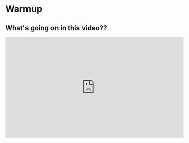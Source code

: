 
# Warmup

## What's going on in this video??
<iframe width="560" height="315" src="https://www.youtube.com/embed/jHS9JGkEOmA?si=Tnuf2H9EBOSLRHdN" title="YouTube video player" frameborder="0" allow="accelerometer; autoplay; clipboard-write; encrypted-media; gyroscope; picture-in-picture; web-share" allowfullscreen></iframe>

